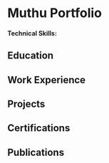 # Muthu Portfolio

#### Technical Skills:

## Education

## Work Experience

## Projects

## Certifications

## Publications
